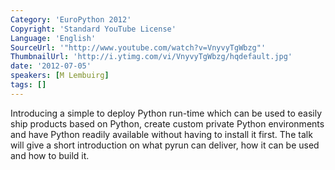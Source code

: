```yaml
---
Category: 'EuroPython 2012'
Copyright: 'Standard YouTube License'
Language: 'English'
SourceUrl: '"http://www.youtube.com/watch?v=VnyvyTgWbzg"'
ThumbnailUrl: 'http://i.ytimg.com/vi/VnyvyTgWbzg/hqdefault.jpg'
date: '2012-07-05'
speakers: [M Lembuirg]
tags: []
---
```

Introducing a simple to deploy Python run-time which can be used to easily
ship products based on Python, create custom private Python environments and
have Python readily available without having to install it first. The talk
will give a short introduction on what pyrun can deliver, how it can be used
and how to build it.

